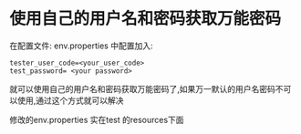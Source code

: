 # 使用自己的用户名和密码获取万能密码

在配置文件:
env.properties 中配置加入:

```
tester_user_code=<your_user_code>
test_password= <your password>
```

就可以使用自己的用户名和密码获取万能密码了,如果万一默认的用户名密码不可以使用,通过这个方式就可以解决

修改的env.properties 实在test 的resources下面
